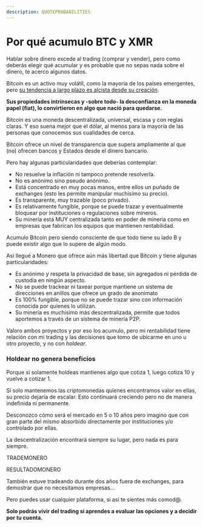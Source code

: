 ```yaml
---
description: QUOTEPROBABILITIES
---
```


# Por qué acumulo BTC y XMR

Hablar sobre dinero excede al trading (comprar y vender), pero como deberás elegir qué acumular y es probable que no sepas nada sobre el dinero, te acerco algunos datos.

Bitcoin es un activo muy volátil, como la mayoría de los países emergentes, pero [su tendencia a largo plazo es alcista desde su creación](https://foro.btcarg.com.ar/t/analisis-btc-en-diciembre-2019-velas-semanales/185).

**Sus propiedades intrínsecas y -sobre todo- la desconfianza en la moneda papel (fiat), lo convirtieron en algo que nació para quedarse.**

Bitcoin es una moneda descentralizada, universal, escasa y con reglas claras. Y eso suena mejor que el dólar, al menos para la mayoría de las personas que conocemos sus cualidades de cerca.

Bitcoin ofrece un nivel de transparencia que supera ampliamente al que (no) ofrecen bancos y Estados desde el dinero bancario.

Pero hay algunas particularidades que deberías contemplar:

* No resuelve la inflación ni tampoco pretende resolverla.
* No es anónimo sino pseudo anónimo.
* Está concentrado en muy pocas manos, entre ellos un puñado de exchanges (esto les permite manipular muchísimo su precio).
* Es transparente, muy trazable (poco privado).
* Es relativamente fungible, porque se puede trazar y eventualmente bloquear por instituciones o regulaciones sobre mineros.
* Su minería está MUY centralizada tanto en poder de minería como en empresas que fabrican los equipos que mantienen rentabilidad.

Acumulo Bitcoin pero siendo consciente de que todo tiene su lado B y puede existir algo que lo supere de algún modo.

Así llegué a Monero que ofrece aún más libertad que Bitcoin y tiene algunas particularidades:

* Es anónimo y respeta la privacidad de base, sin agregados ni pérdida de custodia en ningún aspecto.
* No se puede trackear ni taxear porque mantiene un sistema de direcciones en anillos que ofrece un grado de anonimato&#x20;
* Es 100% fungible, porque no se puede trazar sino con información conocida por quienes lo utilizan.
* Su minería es muchísimo más descentralizada, permite que todos aportemos a través de un sistema de minería P2P.

Valoro ambos proyectos y por eso los acumulo, pero mi rentabilidad tiene relación con mi trading y las decisiones que tomo de ubicarme en uno u otro proyecto, y no con _holdear_.

### **Holdear no genera beneficios**

Porque si solamente holdeas mantienes algo que cotiza 1, luego cotiza 10 y vuelve a cotizar 1.

Si solo mantenemos las criptomonedas quienes encontramos valor en ellas, su precio dejaría de escalar. Esto continuará creciendo pero no de manera indefinida ni permanente.

Desconozco cómo será el mercado en 5 o 10 años pero imagino que con gran parte del mismo absorbido directamente por instituciones y/o controlado por ellas.

La descentralización encontrará siempre su lugar, pero nada es para siempre.

TRADEMONERO

RESULTADOMONERO

También estuve tradeando durante dos años fuera de exchanges, para demostrar que no necesitamos empresas...

Pero puedes usar cualquier plataforma, si así te sientes más comod@.

**Solo podrás vivir del trading si aprendes a evaluar las opciones y a decidir por tu cuenta.**
